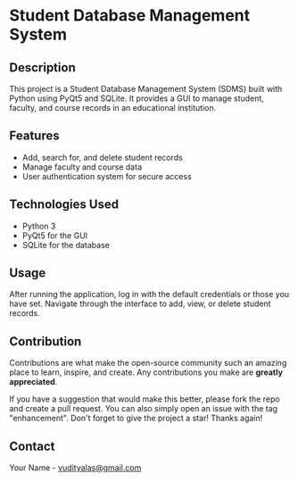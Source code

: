 # Student Database Management System

## Description
This project is a Student Database Management System (SDMS) built with Python using PyQt5 and SQLite. It provides a GUI to manage student, faculty, and course records in an educational institution.

## Features
- Add, search for, and delete student records
- Manage faculty and course data
- User authentication system for secure access

## Technologies Used
- Python 3
- PyQt5 for the GUI
- SQLite for the database

## Usage
After running the application, log in with the default credentials or those you have set. Navigate through the interface to add, view, or delete student records.

## Contribution
Contributions are what make the open-source community such an amazing place to learn, inspire, and create. Any contributions you make are **greatly appreciated**.

If you have a suggestion that would make this better, please fork the repo and create a pull request. You can also simply open an issue with the tag "enhancement".
Don't forget to give the project a star! Thanks again!


## Contact
Your Name - [vudityalas@gmail.com](mailto:your-email@example.co)

